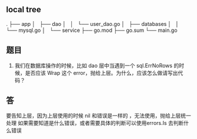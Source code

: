 ## local tree
.
├── app
│   ├── dao
│   │   └── user_dao.go
│   ├── databases
│   │   └── mysql.go
│   └── service
├── go.mod
├── go.sum
└── main.go

## 题目
  1. 我们在数据库操作的时候，比如 dao 层中当遇到一个 sql.ErrNoRows 的时候，是否应该 Wrap 这个 error，抛给上层。为什么，应该怎么做请写出代码？

## 答
  要告知上层，因为上层使用的时候 nil 和错误是一样的 ，无法使用，抛给上层统一处理
  如果需要知道是什么错误，或者需要具体的判断可以使用errors.Is 去判断什么错误
